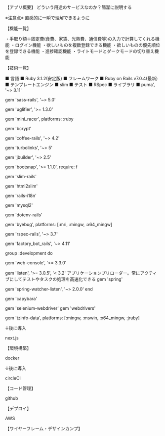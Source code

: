 【アプリ概要】
どういう用途のサービスなのか？簡潔に説明する

※注意点※
直感的に一瞬で理解できるように

【機能一覧】

・手取り額＋固定費(食費、家賃、光熱費、通信費等)の入力で計算してくれる機能
・ログイン機能
・欲しいものを複数登録できる機能
・欲しいものの優先順位を登録できる機能
・進捗確認機能
・ライトモードとダークモードの切り替え機能

【技術一覧】

■ 言語 ■
Ruby 3.1.2(安定版)
■ フレームワーク ■
Ruby on Rails v7.0.4(最新)
■ テンプレートエンジン ■
slim
■ テスト ■
RSpec
■ ライブラリ ■
puma', '~> 3.11'
<!-- アセットパイプラインのコンパイル時にsassにも対応する -->
gem 'sass-rails', '~> 5.0'
<!-- JavaScriptを圧縮してくれる(if_elseを三項演算子にしてくれたりホワイトスペースを削除したり) -->
gem 'uglifier', '>= 1.3.0'
<!-- Sprocketsの補助？単体でjsを読み込む場合もあるらしい -->
gem 'mini_racer', platforms: :ruby
<!-- digestやauthenticate等の対応 -->
gem 'bcrypt'
<!-- coffeeが使えるようにする -->
gem 'coffee-rails', '~> 4.2'
<!-- 画面遷移を高速化 -->
gem 'turbolinks', '~> 5'
<!-- JSONファイルを簡単に生成できるようにする -->
gem 'jbuilder', '~> 2.5'
<!-- railsの起動時間を短縮してくれる -->
gem 'bootsnap', '>= 1.1.0', require: f
<!-- railsをslimに対応させる -->
gem 'slim-rails'
<!-- htmlをslimにコンバートする -->
gem 'html2slim'

<!-- 各文言の日本語化 -->
gem 'rails-i18n'

<!-- データベースをMySQLに対応させる -->
gem 'mysql2'

<!-- 環境変数を管理するgem。.envファイルに各種パスワードやネットに公開したくない情報を自動で読み取ってくれる -->
gem 'dotenv-rails'
<!-- デバッグで使用する -->
gem 'byebug', platforms: [:mri, :mingw, :x64_mingw]
<!-- RSpecに対応させる -->
gem 'rspec-rails', '~> 3.7'
<!-- RSpecで使用するfixtureの役割 -->
gem 'factory_bot_rails', '~> 4.11'


<!-- 開発環境のみ -->
group :development do
<!-- デフォルトエラーページで起動できるコンソール機能 -->
gem 'web-console', '>= 3.3.0'
<!-- ファイルの変更を検知して、可能であれば自動で対応する -->
gem 'listen', '>= 3.0.5', '< 3.2'
アプリケーションプリローダー。常にアクティブにしてテストやタスクの処理を高速化できる
gem 'spring'
<!-- springのファイルシステムの変更検知方法をpollingからlistenに変更してくれる -->
gem 'spring-watcher-listen', '~> 2.0.0'
end

<!-- テスト環境のみ -->
<!-- ブラウザテストを簡単に行えるようにする。ウェブブラウザでの操作をエミューレートできるようになる -->
gem 'capybara'
<!-- Webブラウザの動作を自動化する -->
gem 'selenium-webdriver'
gem 'webdrivers'

<!-- windowsの何かに必要らしい -->
gem 'tzinfo-data', platforms: [:mingw, :mswin, :x64_mingw, :jruby]



↓後に導入

next.js

【環境構築】

docker

↓後に導入

circleCI

【コード管理】

github

【デプロイ】

AWS

【ワイヤーフレーム・デザインカンプ】

